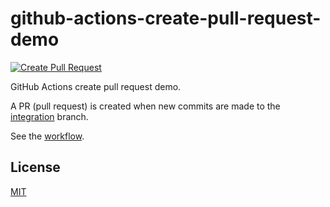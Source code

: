 # github-actions-create-pull-request-demo

[![Create Pull Request](https://github.com/remarkablemark/github-actions-create-pull-request-demo/actions/workflows/create-pull-request.yml/badge.svg)](https://github.com/remarkablemark/github-actions-create-pull-request-demo/actions/workflows/create-pull-request.yml)

GitHub Actions create pull request demo.

A PR (pull request) is created when new commits are made to the [integration](https://github.com/remarkablemark/github-actions-create-pull-request-demo/tree/integration) branch.

See the [workflow](.github/workflows/create-pull-request.yml).

## License

[MIT](LICENSE)
